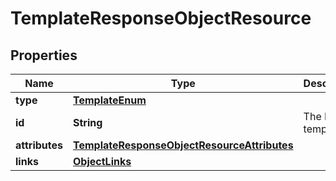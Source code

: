 # TemplateResponseObjectResource

## Properties
Name | Type | Description | Notes
------------ | ------------- | ------------- | -------------
**type** | [**TemplateEnum**](TemplateEnum.md) |  | 
**id** | **String** | The ID of template | 
**attributes** | [**TemplateResponseObjectResourceAttributes**](TemplateResponseObjectResourceAttributes.md) |  | 
**links** | [**ObjectLinks**](ObjectLinks.md) |  | 
